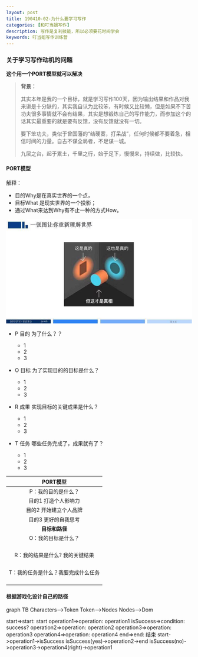 ```yaml
---
layout: post
title: 190410-02-为什么要学习写作
categories: [和叮当姐写作]
description: 写作是复利技能，所以必须要花时间学会
keywords: 叮当姐写作训练营
---
```

### 关于学习写作动机的问题

**这个用一个PORT模型就可以解决**

> **背景：**
>
>其实本年是我的一个目标，就是学习写作100天，因为输出结果和作品对我来讲是十分缺的，其实我自认为比较笨，有时候又比较懒，但是如果不下苦功夫很多事情就不会有结果，其实是想锻炼自己的写作能力，而参加这个的话其实最重要的就是要有反馈，没有反馈就没有一切。
>
>要下笨功夫，类似于曾国藩的“结硬寨，打呆战”，任何时候都不要着急，相信时间的力量。自古不谋全局者，不足谋一城。
>
>九层之台，起于累土，千里之行，始于足下，慢慢来，持续做，比较快。

#### PORT模型
解释：
- 目的Why是在真实世界的一个点，
- 目标What 是现实世界的一个投影；
- 通过What来达到Why有不止一种的方式How。

![PORT](/images/learn-writing/port-explain.jpg)

- P 目的 为了什么？？
  - 1
  - 2
  - 3


- O 目标 为了实现目的的目标是什么？
  - 1
  - 2
  - 3


- R 成果 实现目标的关键成果是什么？
  - 1
  - 2
  - 3


- T 任务 哪些任务完成了，成果就有了？
  - 1
  - 2
  - 3



|    PORT模型  |
|    :-------: |
|P：我的目的是什么？|
|目的1 打造个人影响力|
|目的2 开始建立个人品牌|
|目的3 更好的自我思考|
|    **目标和路径** |
|O：我的目标是什么？|
|                  |
|                  |
|                  |
|                  |      
|R：我的结果是什么? 我的关键结果 |
|                  |
|                  |
|                  |
|                  |
|T：我的任务是什么？我要完成什么任务|
|                  |
|                  |
|                  |
|                  |



#### 根据游戏化设计自己的路径

graph TB
Characters-->Token
Token-->Nodes
Nodes-->Dom



start=>start: start operation1=>operation: operation1 isSuccess=>condition: success? operation2=>operation: operation2 operation3=>operation: operation3 operation4=>operation: operation4 end=>end: 结束 start->operation1->isSuccess isSuccess(yes)->operation2->end isSuccess(no)->operation3->operation4(right)->operation1
